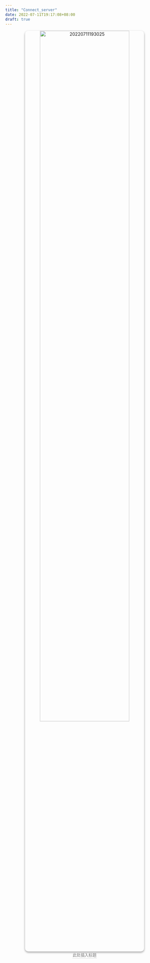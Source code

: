```yaml
---
title: "Connect_server"
date: 2022-07-11T19:17:08+08:00
draft: true
---
```


<div align="center" ><img src="https://img1.wlcheng.cc/images_for_blogs/20220711193025.png" alt="20220711193025" width="75%" style="box-shadow: 0 3px 6px rgba(0,0,0,0.16), 0 3px 6px rgba(0,0,0,0.23);border-radius:10px;"/><br><div style="color:orange; border-bottom: 1px solid #d9d9d9; display: inline-block; color: #777; font-size: 90%; padding: 1px;">此处插入标题</div></div>

